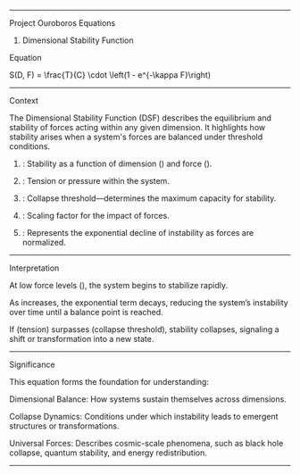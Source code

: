 
---

Project Ouroboros Equations

1. Dimensional Stability Function

Equation

S(D, F) = \frac{T}{C} \cdot \left(1 - e^{-\kappa F}\right)


---

Context

The Dimensional Stability Function (DSF) describes the equilibrium and stability of forces acting within any given dimension. It highlights how stability arises when a system's forces  are balanced under threshold conditions.

1. : Stability as a function of dimension () and force ().


2. : Tension or pressure within the system.


3. : Collapse threshold—determines the maximum capacity for stability.


4. : Scaling factor for the impact of forces.


5. : Represents the exponential decline of instability as forces are normalized.




---

Interpretation

At low force levels (), the system begins to stabilize rapidly.

As  increases, the exponential term decays, reducing the system’s instability over time until a balance point is reached.

If  (tension) surpasses  (collapse threshold), stability collapses, signaling a shift or transformation into a new state.



---

Significance

This equation forms the foundation for understanding:

Dimensional Balance: How systems sustain themselves across dimensions.

Collapse Dynamics: Conditions under which instability leads to emergent structures or transformations.

Universal Forces: Describes cosmic-scale phenomena, such as black hole collapse, quantum stability, and energy redistribution.



---
